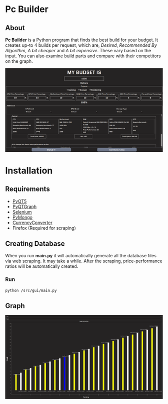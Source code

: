 # Pc Builder
## About

**Pc Builder** is a Python program that finds the best build for your budget. It creates up-to 4 builds per request, which are, *Desired*, *Recommended By Algorithm*, *A bit cheaper* and *A bit expensive*. These vary based on the input. You can also examine build parts and compare with their competitors on the graph.

<p align="center">
  <img alt="Pc Builder main window" src="https://raw.githubusercontent.com/starbuckr/pcbuilder/main/images/main-window.png">
</p>

# Installation
## Requirements
* [PyQT5](https://pypi.org/project/PyQt5/)
* [PyQTGraph](https://pypi.org/project/pyqtgraph/)
* [Selenium](https://pypi.org/project/selenium/)
* [PyMongo](https://pypi.org/project/pymongo/)
* [CurrencyConverter](https://pypi.org/project/CurrencyConverter/)
* Firefox (Required for scraping)

## Creating Database

When you run **main.py** it will automatically generate all the database files via web scraping. It may take a while. After the scraping, price-performance ratios will be automatically created.

### Run
```
python /src/gui/main.py
```

## Graph

<p align="center">
  <img alt="Graph Window" src="https://raw.githubusercontent.com/starbuckr/pcbuilder/main/images/graph.png">
</p>
